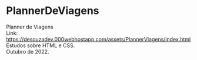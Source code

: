 # PlannerDeViagens
Planner de Viagens<br>
Link: https://desouzadev.000webhostapp.com/assets/PlannerViagens/index.html
Estudos sobre HTML e CSS.<br>
Outubro de 2022.
